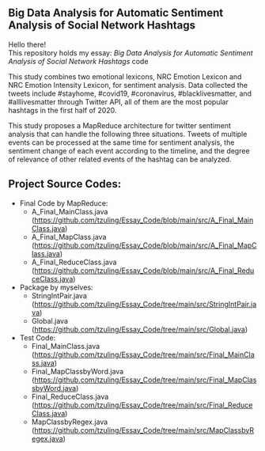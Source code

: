 ## Big Data Analysis for Automatic Sentiment Analysis of Social Network Hashtags
Hello there!\
This repository holds my essay: *Big Data Analysis for Automatic Sentiment Analysis of Social Network Hashtags* code

This study combines two emotional lexicons, NRC Emotion Lexicon and NRC Emotion Intensity Lexicon, for sentiment analysis. Data collected the tweets include \#stayhome, \#covid19, \#coronavirus, \#blacklivesmatter, and \#alllivesmatter through Twitter API, all of them are the most popular hashtags in the first half of 2020.

This study proposes a MapReduce architecture for twitter sentiment analysis that can handle the following three situations. Tweets of multiple events can be processed at the same time for sentiment analysis, the sentiment change of each event according to the timeline, and the degree of relevance of other related events of the hashtag can be analyzed. 

## Project Source Codes:
* Final Code by MapReduce:
  * A_Final_MainClass.java (https://github.com/tzuling/Essay_Code/blob/main/src/A_Final_MainClass.java)
  * A_Final_MapClass.java (https://github.com/tzuling/Essay_Code/blob/main/src/A_Final_MapClass.java)
  * A_Final_ReduceClass.java (https://github.com/tzuling/Essay_Code/blob/main/src/A_Final_ReduceClass.java)
* Package by myselves:
  * StringIntPair.java (https://github.com/tzuling/Essay_Code/tree/main/src/StringIntPair.java)
  * Global.java (https://github.com/tzuling/Essay_Code/tree/main/src/Global.java)
* Test Code:
  * Final_MainClass.java (https://github.com/tzuling/Essay_Code/tree/main/src/Final_MainClass.java)
  * Final_MapClassbyWord.java (https://github.com/tzuling/Essay_Code/tree/main/src/Final_MapClassbyWord.java)
  * Final_ReduceClass.java (https://github.com/tzuling/Essay_Code/tree/main/src/Final_ReduceClass.java)
  * MapClassbyRegex.java (https://github.com/tzuling/Essay_Code/tree/main/src/MapClassbyRegex.java)
